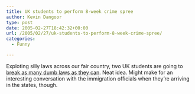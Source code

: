 ```yaml
---
title: UK students to perform 8-week crime spree
author: Kevin Dangoor
type: post
date: 2005-02-27T18:42:32+00:00
url: /2005/02/27/uk-students-to-perform-8-week-crime-spree/
categories:
  - Funny

---
```

Exploting silly laws across our fair country, two UK students are going to [break as many dumb laws as they can][1]. Neat idea. Might make for an interesting conversation with the immigration officials when they&#8217;re arriving in the states, though.

 [1]: http://www.guardian.co.uk/usa/story/0,12271,1425731,00.html "Guardian Unlimited | Special reports | Underwater bike ride to launch students' eight-week crime spree"